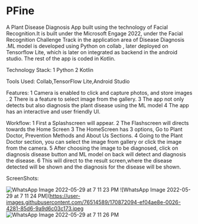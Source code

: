 # PFine
A Plant Disease Diagnosis App built using the technology of Facial Recognition.It is built under the Microsoft Engage 2022, under the Facial Recognition Challenge Track 
in the application area of Disease Diagnosis .ML model is developed using Python on collab , later deployed on Tensorflow Lite, which is later on integrated as backend in the 
android studio. The rest of the app is coded in Kotlin.


Technology Stack:
1 Python
2 Kotlin


Tools Used: Collab,TensorFlow Lite,Android Studio



Features:
1 Camera is enabled to click and capture photos, and store images .
2 There is a feature to select image from the gallery.
3 The app not only detects but also diagnosis the plant disease using the ML model
4 The app has an interactive and user friendly UI.



Workflow:
1 First a Splashscreen will appear.
2 The Flashscreen will directs towards the Home Screen
3 The HomeScreen has 3 options, Go to Plant Doctor, Prevention Methods and About Us Sections.
4 Going to the Plant Doctor section, you can select the image from gallery or click the image from the camera.
5 After choosing the image to be diagnosed, click on diagnosis disease button and ML model on back will detect 
and diagnosis the disease.
6 This will direct to the result screen,where the disease detected will be shown and the diagnosis for the disease will be shown.

ScreenShots:


![WhatsApp Image 2022-05-29 at 7 11 23 PM](https://user-images.githubusercontent.com/76514589/170872066-c072842c-5a4e-476c-aa3f-624d35462130.jpeg)
![WhatsApp Image 2022-05-29 at 7 11 24 PM](https://user-images.githubusercontent.com/76514589/170872094-ef04ae8e-0026-4281-85d6-9a9d6c03c173.jpeg
![WhatsApp Image 2022-05-29 at 7 11 26 PM](https://user-images.githubusercontent.com/76514589/170872120-0ee8c7e7-d19d-4f97-8236-9e337640ab4d.jpeg)






